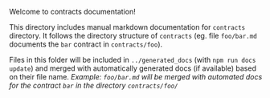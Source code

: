 Welcome to contracts documentation!

This directory includes manual markdown documentation for `contracts` directory.
It follows the directory structure of `contracts` (eg. file `foo/bar.md` documents the `bar` contract in `contracts/foo`).

Files in this folder will be included in `../generated_docs` (with `npm run docs update`) and merged with automatically generated docs (if available) based on their file name.
*Example: `foo/bar.md` will be merged with automated docs for the contract `bar` in the directory `contracts/foo/`*
